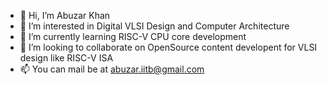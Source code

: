 - 👋 Hi, I’m Abuzar Khan
- 👀 I’m interested in Digital VLSI Design and Computer Architecture
- 🌱 I’m currently learning RISC-V CPU core development
- 💞️ I’m looking to collaborate on OpenSource content developent for VLSI design like RISC-V ISA 
- 📫 You can mail be at abuzar.iitb@gmail.com

<!---
abuzar16/abuzar16 is a ✨ special ✨ repository because its `README.md` (this file) appears on your GitHub profile.
You can click the Preview link to take a look at your changes.
--->
